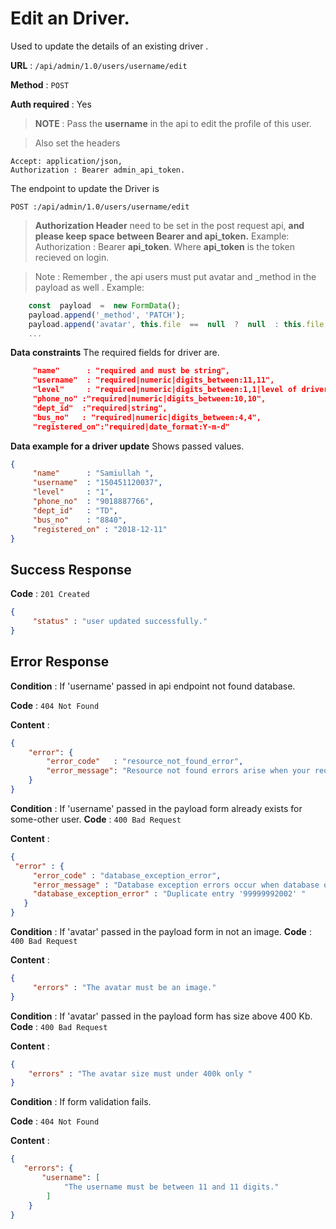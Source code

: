 # Edit an Driver.

Used to update the details of an existing driver .

**URL** : `/api/admin/1.0/users/username/edit`

**Method** : `POST`

**Auth required** : Yes
>**NOTE** : Pass the **username** in the api to edit the profile of this user.

>Also set the headers
```
Accept: application/json,
Authorization : Bearer admin_api_token.
```
The endpoint to update the Driver is
 ```
 POST :/api/admin/1.0/users/username/edit
 ```

>**Authorization Header** need to be set in the post request api, **and please keep space between Bearer and api_token.**
>Example:  Authorization : Bearer **api_token**.
>Where **api_token** is the token recieved on login.

  >Note : Remember , the api users must put avatar and _method in the payload as well .
  Example:
  ```typescript
      const  payload  =  new FormData();
      payload.append('_method', 'PATCH');
      payload.append('avatar', this.file  ==  null  ?  null  : this.file, this.file  ==  null  ?  null  : this.file.name);
      ...
  ```
**Data constraints**   The  required fields for driver are.
```json
     "name"      : "required and must be string",
     "username"  : "required|numeric|digits_between:11,11",
     "level"     : "required|numeric|digits_between:1,1|level of driver is 1",
     "phone_no" :"required|numeric|digits_between:10,10",
     "dept_id"  :"required|string",
     "bus_no"   : "required|numeric|digits_between:4,4",
     "registered_on":"required|date_format:Y-m-d"
```

**Data example for a driver update**   Shows passed values.

```json
{
     "name"      : "Samiullah ",
     "username"  : "150451120037",
     "level"     : "1",
     "phone_no"  : "9018887766",
     "dept_id"   : "TD",
     "bus_no"    : "8840",
     "registered_on" : "2018-12-11"
}
```

## Success Response

**Code** : `201 Created`
```json
{
     "status" : "user updated successfully."
}
```
## Error Response

**Condition** : If 'username'  passed in api endpoint not found database.

**Code** : `404 Not Found`

**Content** :

```json
{
    "error": {
        "error_code"   : "resource_not_found_error",
        "error_message": "Resource not found errors arise when your request is trying to access the resources not found in datbase."
    }
}
```
**Condition** : If 'username'  passed in the payload form already exists for some-other user.
**Code** : `400 Bad Request`

**Content** :

```json
{
 "error" : {
     "error_code" : "database_exception_error",
     "error_message" : "Database exception errors occur when database operations throw exception.",
     "database_exception_error" : "Duplicate entry '99999992002' "
   }
}
```
**Condition** : If  'avatar'  passed in the payload form in not an image.
**Code** : `400 Bad Request`

**Content** :

```json
{
     "errors" : "The avatar must be an image."
}
```
**Condition** : If  'avatar'  passed in the payload form has size above 400 Kb.
**Code** : `400 Bad Request`

**Content** :

```json
{
    "errors" : "The avatar size must under 400k only "
}
```
**Condition** : If form validation fails.

**Code** : `404 Not Found`

**Content** :

```json
{
   "errors": {
       "username": [
            "The username must be between 11 and 11 digits."
        ]
    }
}
```